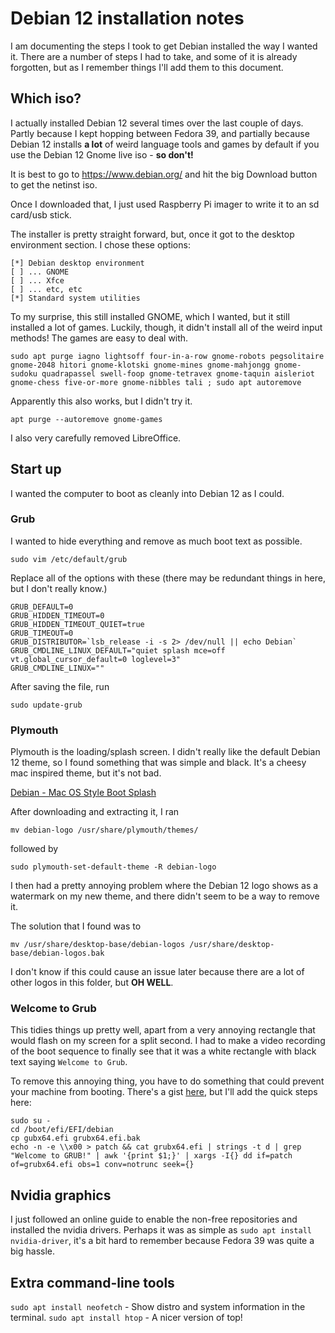 # Debian 12 installation notes

I am documenting the steps I took to get Debian installed the way I wanted it. There are a number of steps I had to take, and some of it is already forgotten, but as I remember things I'll add them to this document.

## Which iso?

I actually installed Debian 12 several times over the last couple of days. Partly because I kept hopping between Fedora 39, and partially because Debian 12 installs **a lot** of weird language tools and games by default if you use the Debian 12 Gnome live iso - **so don't!**

It is best to go to https://www.debian.org/ and hit the big Download button to get the netinst iso.

Once I downloaded that, I just used Raspberry Pi imager to write it to an sd card/usb stick.

The installer is pretty straight forward, but, once it got to the desktop environment section. I chose these options:

```
[*] Debian desktop environment
[ ] ... GNOME
[ ] ... Xfce
[ ] ... etc, etc
[*] Standard system utilities
```
To my surprise, this still installed GNOME, which I wanted, but it still installed a lot of games. Luckily, though, it didn't install all of the weird input methods! The games are easy to deal with.

```
sudo apt purge iagno lightsoff four-in-a-row gnome-robots pegsolitaire gnome-2048 hitori gnome-klotski gnome-mines gnome-mahjongg gnome-sudoku quadrapassel swell-foop gnome-tetravex gnome-taquin aisleriot gnome-chess five-or-more gnome-nibbles tali ; sudo apt autoremove
```
Apparently this also works, but I didn't try it.
```
apt purge --autoremove gnome-games
```

I also very carefully removed LibreOffice.

## Start up

I wanted the computer to boot as cleanly into Debian 12 as I could.

### Grub
I wanted to hide everything and remove as much boot text as possible.
```
sudo vim /etc/default/grub
```
Replace all of the options with these (there may be redundant things in here, but I don't really know.)
```
GRUB_DEFAULT=0
GRUB_HIDDEN_TIMEOUT=0
GRUB_HIDDEN_TIMEOUT_QUIET=true
GRUB_TIMEOUT=0
GRUB_DISTRIBUTOR=`lsb_release -i -s 2> /dev/null || echo Debian`
GRUB_CMDLINE_LINUX_DEFAULT="quiet splash mce=off vt.global_cursor_default=0 loglevel=3"
GRUB_CMDLINE_LINUX=""
```
After saving the file, run
```
sudo update-grub
```

### Plymouth

Plymouth is the loading/splash screen. I didn't really like the default Debian 12 theme, so I found something that was simple and black. It's a cheesy mac inspired theme, but it's not bad.

[Debian - Mac OS Style Boot Splash](https://www.gnome-look.org/p/1888173)

After downloading and extracting it, I ran
```
mv debian-logo /usr/share/plymouth/themes/
```
followed by 
```
sudo plymouth-set-default-theme -R debian-logo
```

I then had a pretty annoying problem where the Debian 12 logo shows as a watermark on my new theme, and there didn't seem to be a way to remove it.

The solution that I found was to
```
mv /usr/share/desktop-base/debian-logos /usr/share/desktop-base/debian-logos.bak
```
I don't know if this could cause an issue later because there are a lot of other logos in this folder, but **OH WELL**.

### Welcome to Grub

This tidies things up pretty well, apart from a very annoying rectangle that would flash on my screen for a split second. I had to make a video recording of the boot sequence to finally see that it was a white rectangle with black text saying `Welcome to Grub`.

To remove this annoying thing, you have to do something that could prevent your machine from booting. There's a gist [here](https://gist.github.com/yousefvand/0f831f9148270445bf7022486a15b418), but I'll add the quick steps here:

```
sudo su -
cd /boot/efi/EFI/debian
cp gubx64.efi grubx64.efi.bak
echo -n -e \\x00 > patch && cat grubx64.efi | strings -t d | grep "Welcome to GRUB!" | awk '{print $1;}' | xargs -I{} dd if=patch of=grubx64.efi obs=1 conv=notrunc seek={}
```
## Nvidia graphics

I just followed an online guide to enable the non-free repositories and installed the nvidia drivers. Perhaps it was as simple as `sudo apt install nvidia-driver`, it's a bit hard to remember because Fedora 39 was quite a big hassle.

## Extra command-line tools

`sudo apt install neofetch` - Show distro and system information in the terminal.
`sudo apt install htop` - A nicer version of top!



